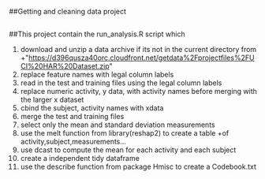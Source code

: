 ##Getting and cleaning data project
##
##This project contain the run_analysis.R script which
1. download and unzip a data archive if its not in the current directory from
+"https://d396qusza40orc.cloudfront.net/getdata%2Fprojectfiles%2FUCI%20HAR%20Dataset.zip"
2. replace feature names with legal column labels
3. read in the test and training files using the legal column labels 
4. replace numeric activity, y data, with activity names before merging with the larger x dataset
5. cbind the subject, activity names with xdata 
6. merge the test and training files
7. select only the mean and standard deviation measurements
8. use the melt function from library(reshap2) to create a table
+of activity,subject,measurements...
9. use dcast to compute the mean for each activity and each subject
10. create a independent tidy dataframe
11. use the describe function from package Hmisc to create a Codebook.txt